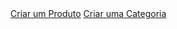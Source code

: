 <!--INCLUIR Intro.js (CSS/JS) -->

<link rel="stylesheet" href="introjs.min.css">
<script src="introjs.min.js">

<!-- INICIALIZAR AUTOMATICAMENTE (Função pode ser chamada no click ou outros eventos) -->
<script>
    introJs().start();
</script>

<!-- NOS ELEMENTOS HTML DA PÁGINA, DEFINIR
STEP | INTRO
EXEMPLO: /templates/dashboard/details.html: -->

<div class="card-footer">
	<div class="botoes-bemvindo">
		<!-- PASSO 1 -->
		<a data-step="1" data-intro="Novo visual para criação de produtos. Clique no botão acima para iniciar o cadastro de produtos de seu estabelecimento Cardapex."  href="{% url 'dashboard:products:list' tenant.uuid %}" class="btn btn-primary btn-md"><i class="fas fa-utensils mr-1"></i> Criar um Produto</a>
		<!-- PASSO 2 -->
		<a data-step="2" data-intro="Adicione seus produtos à categorias. Com o cadastro de categorias você consegue organizar seus produtos de forma intuitiva para o consumidor final." href="{% url 'dashboard:categories:list' tenant.uuid %}" class="btn btn-primary btn-md"><i class="fas fa-list mr-1"></i> Criar uma Categoria</a>
	</div>
</div>
